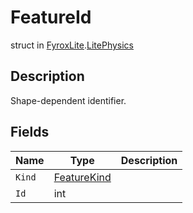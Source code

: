 # FeatureId
struct in [FyroxLite](../README.md).[LitePhysics](README.md)
## Description
Shape-dependent identifier.
## Fields
| Name | Type | Description |
|---|---|---|
| `Kind` | [FeatureKind](../LitePhysics/FeatureKind.md) |  |
| `Id` | int |  |

